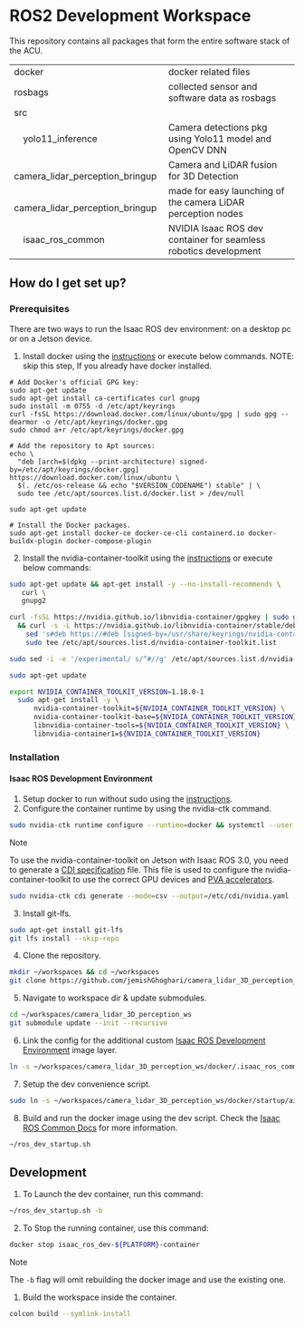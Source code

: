 # ROS2 Development Workspace

This repository contains all packages that form the entire software stack of the ACU.

<table>
<tr>
<td>docker</td>
<td>docker related files</td>
</tr>
<tr>
<td>rosbags</td>
<td>collected sensor and software data as rosbags</td>
</tr>
<tr>
<td>src</td>
<td></td>
</tr>
<tr>
<td> yolo11_inference</td>
<td>Camera detections pkg using Yolo11 model and OpenCV DNN</td>
</tr>
<tr>
<td> camera_lidar_perception_bringup</td>
<td>Camera and LiDAR fusion for 3D Detection</td>
</tr>
<tr>
<td> camera_lidar_perception_bringup</td>
<td>made for easy launching of the camera LiDAR perception nodes</td>
</tr>
<tr>
<td> isaac_ros_common</td>
<td>NVIDIA Isaac ROS dev container for seamless robotics development</td>
</tr>
</table>

## How do I get set up?

### Prerequisites

There are two ways to run the Isaac ROS dev environment: on a desktop pc or on a Jetson device.

1. Install docker using the [instructions](https://docs.docker.com/engine/install/ubuntu/#install-using-the-repository) or execute below commands. NOTE: skip this step, If you already have docker installed.

```
# Add Docker's official GPG key:
sudo apt-get update
sudo apt-get install ca-certificates curl gnupg
sudo install -m 0755 -d /etc/apt/keyrings
curl -fsSL https://download.docker.com/linux/ubuntu/gpg | sudo gpg --dearmor -o /etc/apt/keyrings/docker.gpg
sudo chmod a+r /etc/apt/keyrings/docker.gpg

# Add the repository to Apt sources:
echo \
  "deb [arch=$(dpkg --print-architecture) signed-by=/etc/apt/keyrings/docker.gpg] https://download.docker.com/linux/ubuntu \
  $(. /etc/os-release && echo "$VERSION_CODENAME") stable" | \
  sudo tee /etc/apt/sources.list.d/docker.list > /dev/null
  
sudo apt-get update

# Install the Docker packages.
sudo apt-get install docker-ce docker-ce-cli containerd.io docker-buildx-plugin docker-compose-plugin
```

2. Install the nvidia-container-toolkit using the [instructions](https://docs.nvidia.com/datacenter/cloud-native/container-toolkit/latest/install-guide.html#installing-with-apt) or execute below commands:

```bash
sudo apt-get update && apt-get install -y --no-install-recommends \
   curl \
   gnupg2
```

```bash
curl -fsSL https://nvidia.github.io/libnvidia-container/gpgkey | sudo gpg --dearmor -o /usr/share/keyrings/nvidia-container-toolkit-keyring.gpg \
  && curl -s -L https://nvidia.github.io/libnvidia-container/stable/deb/nvidia-container-toolkit.list | \
    sed 's#deb https://#deb [signed-by=/usr/share/keyrings/nvidia-container-toolkit-keyring.gpg] https://#g' | \
    sudo tee /etc/apt/sources.list.d/nvidia-container-toolkit.list
```

```bash
sudo sed -i -e '/experimental/ s/^#//g' /etc/apt/sources.list.d/nvidia-container-toolkit.list
```

```bash
sudo apt-get update
```

```bash
export NVIDIA_CONTAINER_TOOLKIT_VERSION=1.18.0-1
  sudo apt-get install -y \
      nvidia-container-toolkit=${NVIDIA_CONTAINER_TOOLKIT_VERSION} \
      nvidia-container-toolkit-base=${NVIDIA_CONTAINER_TOOLKIT_VERSION} \
      libnvidia-container-tools=${NVIDIA_CONTAINER_TOOLKIT_VERSION} \
      libnvidia-container1=${NVIDIA_CONTAINER_TOOLKIT_VERSION}
```

### Installation

#### Isaac ROS Development Environment

1. Setup docker to run without sudo using the [instructions](https://docs.docker.com/engine/install/linux-postinstall/).
2. Configure the container runtime by using the nvidia-ctk command.

```bash
sudo nvidia-ctk runtime configure --runtime=docker && systemctl --user restart docker
```

> [!NOTE]
> To use the nvidia-container-toolkit on Jetson with Isaac ROS 3.0, you need to generate a [CDI specification](https://github.com/cncf-tags/container-device-interface) file. This file is used to configure the nvidia-container-toolkit to use the correct GPU devices and [PVA accelerators](https://docs.nvidia.com/vpi/architecture.html).
>
> ```bash
> sudo nvidia-ctk cdi generate --mode=csv --output=/etc/cdi/nvidia.yaml
> ```

3. Install git-lfs.

```bash
sudo apt-get install git-lfs
git lfs install --skip-repo
```

4. Clone the repository.

```bash
mkdir ~/workspaces && cd ~/workspaces
git clone https://github.com/jemishGhoghari/camera_lidar_3D_perception_ws.git
```

5. Navigate to workspace dir & update submodules.

```bash
cd ~/workspaces/camera_lidar_3D_perception_ws
git submodule update --init --recursive
```

6. Link the config for the additional custom [Isaac ROS Development Environment](https://nvidia-isaac-ros.github.io/concepts/docker_devenv/index.html) image layer.

```bash
ln -s ~/workspaces/camera_lidar_3D_perception_ws/docker/.isaac_ros_common-config ~/.isaac_ros_common-config
```

7. Setup the dev convenience script.

```bash
sudo ln -s ~/workspaces/camera_lidar_3D_perception_ws/docker/startup/aici_dev_startup.sh ~/aici_dev_startup.sh
```

8. Build and run the docker image using the dev script. Check the [Isaac ROS Common Docs](https://nvidia-isaac-ros.github.io/repositories_and_packages/isaac_ros_common/index.html) for more information.

```bash
~/ros_dev_startup.sh
```

## Development

1. To Launch the dev container, run this command:

```bash
~/ros_dev_startup.sh -b
```

2. To Stop the running container, use this command:

```bash
docker stop isaac_ros_dev-${PLATFORM}-container
```

> [!NOTE]
>
> The `-b` flag will omit rebuilding the docker image and use the existing one.

1. Build the workspace inside the container.

```bash
colcon build --symlink-install
```
